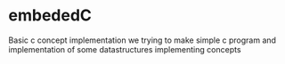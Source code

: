 # embededC
Basic  c concept implementation 
we trying to make simple c program and implementation of some datastructures 
implementing concepts

